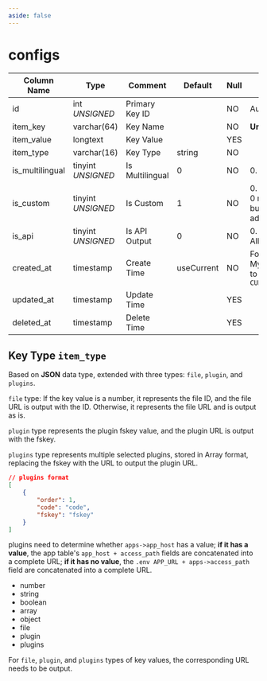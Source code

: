 ```yaml
---
aside: false
---
```


# configs

| Column Name | Type | Comment | Default | Null | Remark |
| --- | --- | --- | --- | --- | --- |
| id | int *UNSIGNED* | Primary Key ID | | NO | Auto Increment |
| item_key | varchar(64) | Key Name | | NO | **Unique** |
| item_value | longtext | Key Value | | YES |  |
| item_type | varchar(16) | Key Type | string | NO |  |
| is_multilingual | tinyint *UNSIGNED* | Is Multilingual | 0 | NO | 0. No / 1. Yes |
| is_custom | tinyint *UNSIGNED* | Is Custom | 1 | NO | 0. No / 1. Yes<br>0 means system-built, 1 means added by app |
| is_api | tinyint *UNSIGNED* | Is API Output | 0 | NO | 0. Forbidden / 1. Allowed |
| created_at | timestamp | Create Time | useCurrent | NO | For example, MySQL defaults to `CURRENT_TIMESTAMP` |
| updated_at | timestamp | Update Time |  | YES |  |
| deleted_at | timestamp | Delete Time |  | YES |  |

## Key Type `item_type`

Based on **JSON** data type, extended with three types: `file`, `plugin`, and `plugins`.

`file` type: If the key value is a number, it represents the file ID, and the file URL is output with the ID. Otherwise, it represents the file URL and is output as is.

`plugin` type represents the plugin fskey value, and the plugin URL is output with the fskey.

`plugins` type represents multiple selected plugins, stored in Array format, replacing the fskey with the URL to output the plugin URL.

```json
// plugins format
[
    {
        "order": 1,
        "code": "code",
        "fskey": "fskey"
    }
]
```

plugins need to determine whether `apps->app_host` has a value; **if it has a value**, the app table's `app_host + access_path` fields are concatenated into a complete URL; **if it has no value**, the `.env APP_URL + apps->access_path` field are concatenated into a complete URL.

- number
- string
- boolean
- array
- object
- file
- plugin
- plugins

For `file`, `plugin`, and `plugins` types of key values, the corresponding URL needs to be output.
